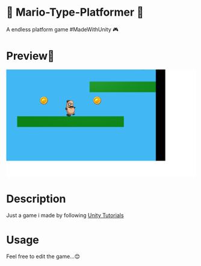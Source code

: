 # 👾 Mario-Type-Platformer 👾
A endless platform game #MadeWithUnity 🎮


# Preview🍠
![Game-Potato](preview.png "Potato man")

# Description
  Just a game i made by following [Unity Tutorials](https://unity3d.com/learn/tutorials)
  
# Usage
Feel free to edit the game...😊
